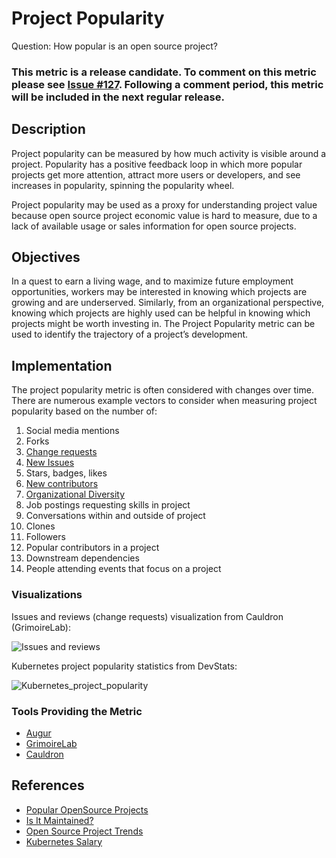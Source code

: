 # Project Popularity
Question: How popular is an open source project?

### This metric is a release candidate. To comment on this metric please see [Issue #127](https://github.com/chaoss/wg-value/issues/127). Following a comment period, this metric will be included in the next regular release.

## Description
Project popularity can be measured by how much activity is visible around a project. Popularity has a positive feedback loop in which more popular projects get more attention, attract more users or developers, and see increases in popularity, spinning the popularity wheel. 

Project popularity may be used as a proxy for understanding project value because open source project economic value is hard to measure, due to a lack of available usage or sales information for open source projects. 
## Objectives
In a quest to earn a living wage, and to maximize future employment opportunities, workers may be interested in knowing which projects are growing and are underserved. Similarly, from an organizational perspective, knowing which projects are highly used can be helpful in knowing which projects might be worth investing in. The Project Popularity metric can be used to identify the trajectory of a project’s development.
## Implementation
The project popularity metric is often considered with changes over time. There are numerous example vectors to consider when measuring project popularity based on the number of: 

1. Social media mentions
1. Forks
1. [Change requests](https://chaoss.community/metric-change-requests/)
1. [New Issues](https://chaoss.community/metric-issues-new/)
1. Stars, badges, likes
1. [New contributors](https://chaoss.community/metric-new-contributors/)
1. [Organizational Diversity](https://chaoss.community/metric-organizational-diversity/)
1. Job postings requesting skills in project
1. Conversations within and outside of project
1. Clones
1. Followers
1. Popular contributors in a project
1. Downstream dependencies
1. People attending events that focus on a project

### Visualizations

Issues and reviews (change requests) visualization from Cauldron (GrimoireLab):

![Issues and reviews](images/project_popularity_0_issues_and_reviews.png)


Kubernetes project popularity statistics from DevStats:

![Kubernetes_project_popularity](images/project_popularity_1_kubernetes_project_popularity.png)

### Tools Providing the Metric
* [Augur](https://github.com/chaoss/augur)
* [GrimoireLab](https://chaoss.github.io/grimoirelab/)
* [Cauldron](https://cauldron.io/)
## References 
- [Popular OpenSource Projects](http://blog.honeypot.io/most-exciting-open-source-projects-2018/)
- [Is It Maintained?](https://isitmaintained.com/)
- [Open Source Project Trends](https://github.blog/2018-02-08-open-source-project-trends-for-2018/)
- [Kubernetes Salary](https://www.payscale.com/research/US/Skill=Kubernetes/Salary)

